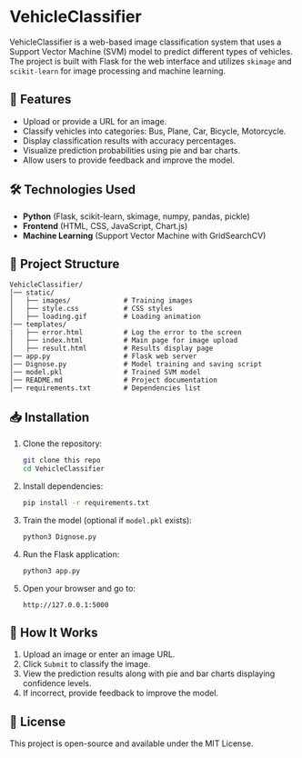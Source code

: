# VehicleClassifier

VehicleClassifier is a web-based image classification system that uses a Support Vector Machine (SVM) model to predict different types of vehicles. The project is built with Flask for the web interface and utilizes `skimage` and `scikit-learn` for image processing and machine learning.

## 🚀 Features
- Upload or provide a URL for an image.
- Classify vehicles into categories: Bus, Plane, Car, Bicycle, Motorcycle.
- Display classification results with accuracy percentages.
- Visualize prediction probabilities using pie and bar charts.
- Allow users to provide feedback and improve the model.

## 🛠️ Technologies Used
- **Python** (Flask, scikit-learn, skimage, numpy, pandas, pickle)
- **Frontend** (HTML, CSS, JavaScript, Chart.js)
- **Machine Learning** (Support Vector Machine with GridSearchCV)

## 📂 Project Structure
```
VehicleClassifier/
│── static/
│   ├── images/             # Training images
│   ├── style.css           # CSS styles
│   ├── loading.gif         # Loading animation
│── templates/
|	├── error.html			# Log the error to the screen
│   ├── index.html          # Main page for image upload
│   ├── result.html         # Results display page
│── app.py                  # Flask web server
│── Dignose.py              # Model training and saving script
│── model.pkl               # Trained SVM model
│── README.md               # Project documentation
│── requirements.txt        # Dependencies list
```

## 📥 Installation
1. Clone the repository:
   ```bash
   git clone this repo
   cd VehicleClassifier
   ```
2. Install dependencies:
   ```bash
   pip install -r requirements.txt
   ```
3. Train the model (optional if `model.pkl` exists):
   ```bash
   python3 Dignose.py
   ```
4. Run the Flask application:
   ```bash
   python3 app.py
   ```
5. Open your browser and go to:
   ```
   http://127.0.0.1:5000
   ```

## 📸 How It Works
1. Upload an image or enter an image URL.
2. Click `Submit` to classify the image.
3. View the prediction results along with pie and bar charts displaying confidence levels.
4. If incorrect, provide feedback to improve the model.

## 📜 License
This project is open-source and available under the MIT License.